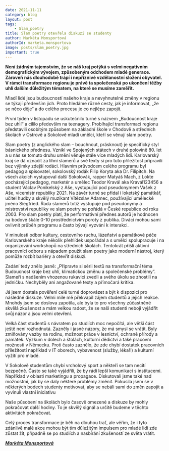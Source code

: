 ```yaml
---
date: 2021-11-11
category: blog
layout: post
tags:
    - Slam_poetry
title: Slam poetry otevřela diskuzi se studenty
author: Markéta Monsportová
authorId: marketa.monsportova
image: posts/slam_poetry.jpg
important: true
---
```

**Není žádným tajemstvím, že se náš kraj potýká s velmi negativním demografickým vývojem, způsobeným odchodem mladé generace. Zároveň nás dlouhodobě trápí i nepříznivé vzdělanostní složení obyvatel. V rámci transformace regionu je právě ta společenská po ukončení těžby uhlí dalším důležitým tématem, na které se musíme zaměřit.**

Mladí lidé jsou budoucností našeho kraje a nevyhnutelné změny v regionu se týkají především jich. Proto hledáme různé cesty, jak je informovat, „že se něco děje“ a do celého procesu je co nejlépe zapojit.

První týden v listopadu se uskutečnilo turné s názvem „Budoucnost kraje bez uhlí“ a cílilo především na teenagery. Probíhající transformaci regionu představili osobitým způsobem na základní škole v Chodově a středních školách v Ostrově a Sokolově mladí umělci, kteří se věnují slam poetry.

Slam poetry (z anglického slam – bouchnout, prásknout) je specifický styl básnického přednesu. Vznikl ve Spojených státech v druhé polovině 80. let a u nás se tomuto druhu umění věnuje stále více mladých lidí. Karlovarský kraj se dá označit za líhní slamerů a své texty si pro tuto příležitost připravili bez výjimky zdejší rodáci. Hlavním průvodcem celého programu byl pedagog a spisovatel, sokolovský rodák Filip Koryta aka Dr. Filipitch. Na všech akcích vystupoval další Sokolovák, rapper Matyáš Mach, z Lokte pocházející pedagog, marketér a umělec Teodor Kravál aka Kravál123456 a student Václav Ponikelský z Aše, vystupující pod pseudonymem Vašek z Aše, vicemistr republiky 2021. Na závěr turné se přidal i loketský památkář, učitel hudby a skvělý muzikant Vítězslav Adamec, používající umělecké jméno Siegfried. Řada slamerů totiž vystupuje pod pseudonymy a mistrovství republiky ve slam poetry se pořádá v České republice od roku 2003. Pro slam poetry platí, že performativní přednes autorů je hodnocen na bodové škále 0-10 prostřednictvím poroty z publika. Diváci mohou sami ovlivnit průběh programu a často bývají vyzváni k interakci.

V minulosti odbor kultury, cestovního ruchu, lázeňství a památkové péče Karlovarského kraje několik přehlídek uspořádal a s umělci spolupracuje i na organizování workshopů na středních školách. Tentokrát přišli aktivní pracovníci odboru s nápadem použít slam poetry jako moderní nástroj, který pomůže rozbít bariéry a otevřít diskuzi.

Zadání tedy znělo jasně: „Připravte si sérii textů na transformační téma Budoucnost kraje bez uhlí, klimatickou změnu a společenské problémy“. Slameři s nadšením vhozenou rukavici zvedli a svého úkolu se zhostili na jedničku. Nechyběly ani angažované texty a přímočará kritika.

Já jsem dostala pověření celé turné doprovázet a být k dispozici pro následné diskuze. Velmi mile mě překvapil zájem studentů a jejich reakce. Mnohdy jsem se doslova zapotila, ale byla to pro všechny zúčastněné skvělá zkušenost a mám velkou radost, že se naši studenti nebojí vyjádřit svůj názor a jsou velmi otevření.

Velká část studentů s návratem po studiích moc nepočítá, ale větší část ještě není rozhodnutá. Zazněly i jasné názory, že má smysl se vrátit. Byly zmiňovány vazby na rodinu, možnost práce v lesnictví, ochraně přírody a památek. Výzkum v dolech a štolách, kulturní dědictví a také pracovní možnosti v Německu. Proti často zaznělo, že zde chybí dostatek pracovních příležitostí například v IT oborech, vybavenost (služby, lékaři) a kulturní vyžití pro mladé.

V Sokolově studentům chybí vrcholový sport a někteří se tam necítí bezpečně. Často se také vyjádřili, že by rádi lepší komunikaci s institucemi. Například v oblasti marketingu a propagace. Diskutovali jsme také nad možnostmi, jak by se daly některé problémy změnit. Pokusila jsem se v některých bodech studenty motivovat, aby se nebáli sami do změn zapojit a vyvinuli vlastní iniciativu

Naše působení na školách bylo časově omezené a diskuze by mohly pokračovat další hodiny. To je skvělý signál a určitě budeme v těchto aktivitách pokračovat.

Celý proces transformace je běh na dlouhou trať, ale věřím, že i tyto zdánlivě malé akce mohou být tím důležitým impulsem pro mladé lidi zde zůstat žít, případně se po studiích a nasbírání zkušeností ze světa vrátit.

***[Markéta Monsportová](https://karlovarsky.pirati.cz/lide/marketa-monsportova/)***
